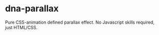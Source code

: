 # dna-parallax
Pure CSS-animation defined parallax effect. No Javascript skills required, just HTML/CSS.
